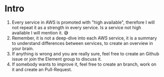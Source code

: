 # Intro

1. Every service in AWS is promoted with "high available", therefore I will not repeat it as a strength in every service. Is a service not high available I will mention it. 😅
2. Remember, it is not a deep-dive into each AWS service, it is a summary to understand differences between services, to create an overview in your brain.
3. If anything is wrong and you are really sure, feel free to create an Github issue or join the Element group to discuss it.
4. If somebody wants to improve it, feel free to create an branch, work on it and create an Pull-Request.